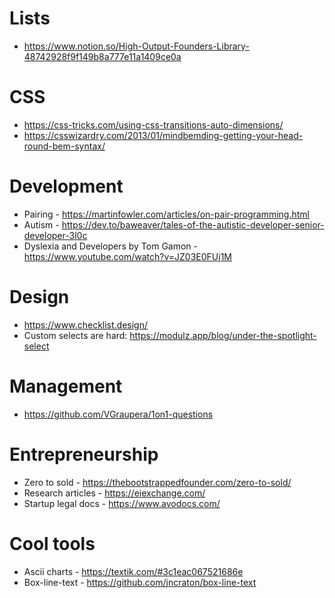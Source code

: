 # Lists
* https://www.notion.so/High-Output-Founders-Library-48742928f9f149b8a777e11a1409ce0a

# CSS
* https://css-tricks.com/using-css-transitions-auto-dimensions/
* https://csswizardry.com/2013/01/mindbemding-getting-your-head-round-bem-syntax/

# Development 
* Pairing - https://martinfowler.com/articles/on-pair-programming.html
* Autism - https://dev.to/baweaver/tales-of-the-autistic-developer-senior-developer-3l0c
* Dyslexia and Developers by Tom Gamon - https://www.youtube.com/watch?v=JZ03E0FUj1M

# Design
* https://www.checklist.design/
* Custom selects are hard: https://modulz.app/blog/under-the-spotlight-select

# Management
* https://github.com/VGraupera/1on1-questions

# Entrepreneurship 
* Zero to sold - https://thebootstrappedfounder.com/zero-to-sold/
* Research articles - https://eiexchange.com/
* Startup legal docs - https://www.avodocs.com/

# Cool tools
* Ascii charts - https://textik.com/#3c1eac067521686e
* Box-line-text - https://github.com/jncraton/box-line-text
